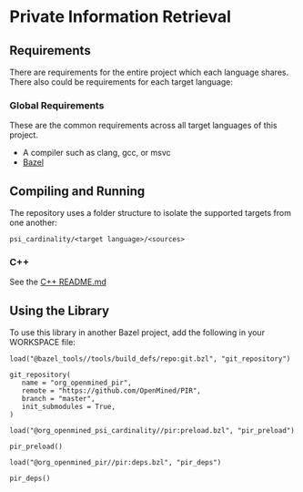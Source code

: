 # Private Information Retrieval

## Requirements

There are requirements for the entire project which each language shares. There also could be requirements for each target language:

### Global Requirements

These are the common requirements across all target languages of this project.

- A compiler such as clang, gcc, or msvc
- [Bazel](https://bazel.build)

## Compiling and Running

The repository uses a folder structure to isolate the supported targets from one another:

```
psi_cardinality/<target language>/<sources>
```

### C++

See the [C++ README.md](pir/cpp/README.md)

## Using the Library

To use this library in another Bazel project, add the following in your WORKSPACE file:

```
load("@bazel_tools//tools/build_defs/repo:git.bzl", "git_repository")

git_repository(
   name = "org_openmined_pir",
   remote = "https://github.com/OpenMined/PIR",
   branch = "master",
   init_submodules = True,
)

load("@org_openmined_psi_cardinality//pir:preload.bzl", "pir_preload")

pir_preload()

load("@org_openmined_pir//pir:deps.bzl", "pir_deps")

pir_deps()

```
